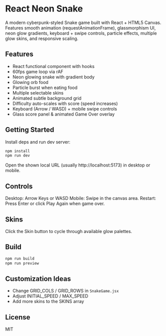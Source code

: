 # React Neon Snake

A modern cyberpunk-styled Snake game built with React + HTML5 Canvas. Features smooth animation (requestAnimationFrame), glassmorphism UI, neon glow gradients, keyboard + swipe controls, particle effects, multiple glow skins, and responsive scaling.

## Features
- React functional component with hooks
- 60fps game loop via rAF
- Neon glowing snake with gradient body
- Glowing orb food
- Particle burst when eating food
- Multiple selectable skins
- Animated subtle background grid
- Difficulty auto-scales with score (speed increases)
- Keyboard (Arrow / WASD) + mobile swipe controls
- Glass score panel & animated Game Over overlay

## Getting Started
Install deps and run dev server:
```bash
npm install
npm run dev
```
Open the shown local URL (usually http://localhost:5173) in desktop or mobile.

## Controls
Desktop: Arrow Keys or WASD
Mobile: Swipe in the canvas area.
Restart: Press Enter or click Play Again when game over.

## Skins
Click the Skin button to cycle through available glow palettes.

## Build
```bash
npm run build
npm run preview
```

## Customization Ideas
- Change GRID_COLS / GRID_ROWS in `SnakeGame.jsx`
- Adjust INITIAL_SPEED / MAX_SPEED
- Add more skins to the SKINS array

## License
MIT
